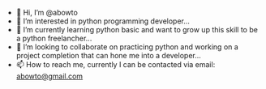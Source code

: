 - 👋 Hi, I’m @abowto
- 👀 I’m interested in python programming developer...
- 🌱 I’m currently learning python basic and want to grow up this skill to be a python freelancher...
- 💞️ I’m looking to collaborate on practicing python and working on a project completion that can hone me into a developer...
- 📫 How to reach me, currently I can be contacted via email: abowto@gmail.com

<!---
abowto/abowto is a ✨ special ✨ repository because its `README.md` (this file) appears on your GitHub profile.
You can click the Preview link to take a look at your changes.
--->
